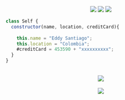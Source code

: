 
<p>
<div align="center">
  <img src="https://img.shields.io/badge/-HTML-c58545?style=for-the-badge&logo=html5&logoColor=c58545&labelColor=282828">
  <img src="https://img.shields.io/badge/-CSS-177096?style=for-the-badge&logo=css3&logoColor=177096&labelColor=282828">
  <img src="https://img.shields.io/badge/-JavaScript-d1a01f?style=for-the-badge&logo=javascript&logoColor=d1a01f&labelColor=282828"> 
</div>
</p>

```javascript
class Self {
  constructor(name, location, creditCard){
    
    this.name = "Eddy Santiago";
    this.location = "Colombia";
    #creditCard = 453590 + "xxxxxxxxxx";
  }
}
```
<br>
<div align="center">
  <a href="https://www.linkedin.com/in/eddysantiagoo/" target="_blank">
    <img src="https://img.shields.io/badge/LinkedIn-124b63?style=for-the-badge&logo=linkedin&logoColor=white&labelColor=282828">
  </a>
</div>       
<br>


<div align="center">
  <a href="https://open.spotify.com/user/s4ntiag00"  target="_blank">
    <img src="https://spotify-recently-played-readme.vercel.app/api?user=s4ntiag00&count=2">
  </a>
</div>
